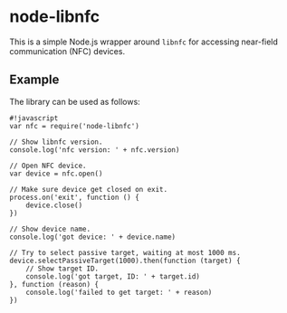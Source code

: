 node-libnfc
===========

This is a simple Node.js wrapper around `libnfc` for accessing near-field communication (NFC) devices.


Example
-------

The library can be used as follows:

```
#!javascript
var nfc = require('node-libnfc')

// Show libnfc version.
console.log('nfc version: ' + nfc.version)

// Open NFC device.
var device = nfc.open()

// Make sure device get closed on exit.
process.on('exit', function () {
    device.close()
})

// Show device name.
console.log('got device: ' + device.name)

// Try to select passive target, waiting at most 1000 ms.
device.selectPassiveTarget(1000).then(function (target) {
    // Show target ID.
    console.log('got target, ID: ' + target.id)
}, function (reason) {
    console.log('failed to get target: ' + reason)
})
```